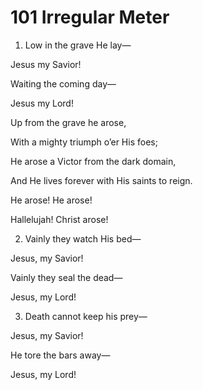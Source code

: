 # 101 Irregular Meter

1.  Low in the grave He lay—

Jesus my Savior!

Waiting the coming day—

Jesus my Lord!

Up from the grave he arose,

With a mighty triumph o’er His foes;

He arose a Victor from the dark domain,

And He lives forever with His saints to reign.

He arose! He arose!

Hallelujah! Christ arose!

2.  Vainly they watch His bed—

Jesus, my Savior!

Vainly they seal the dead—

Jesus, my Lord!

3.  Death cannot keep his prey—

Jesus, my Savior!

He tore the bars away—

Jesus, my Lord!

